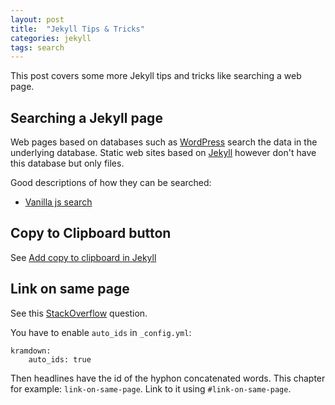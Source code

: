 ```yaml
---
layout: post
title:  "Jekyll Tips & Tricks"
categories: jekyll
tags: search 
---
```


This post covers some more Jekyll tips and tricks like searching a web page.

## Searching a Jekyll page

Web pages based on databases such as [WordPress][wordpress] search the data in the underlying database. Static web sites based on [Jekyll]({{site.jekyll_link}}) however don't have this database but only files.  

Good descriptions of how they can be searched:

- [Vanilla js search](https://gomakethings.com/how-to-create-a-vanilla-js-search-page-for-a-static-website/)


[wordpress]:    https://wordpress.com

## Copy to Clipboard button

See [Add copy to clipboard in Jekyll](https://www.aleksandrhovhannisyan.com/blog/how-to-add-a-copy-to-clipboard-button-to-your-jekyll-blog/)

## Link on same page

See this [StackOverflow](https://stackoverflow.com/questions/4629675/jekyll-markdown-internal-links) question. 

You have to enable `auto_ids` in `_config.yml`:

    kramdown:
        auto_ids: true

Then headlines have the id of the hyphon concatenated words. This chapter for example: `link-on-same-page`. Link to it using `#link-on-same-page`.

